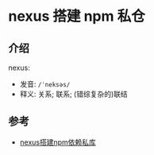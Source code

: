 # nexus 搭建 npm 私仓

## 介绍

nexus: 

* 发音: `/ˈneksəs/`
* 释义: 关系; 联系; (错综复杂的)联结


## 参考

* [nexus搭建npm依赖私库](https://blog.csdn.net/tianmingqing0806/article/details/125459003)